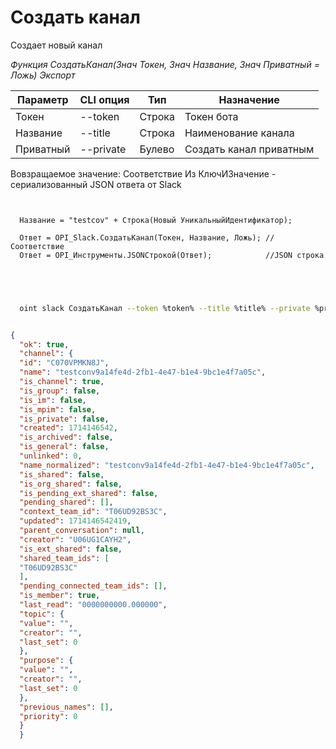 ﻿---
sidebar_position: 3
---

# Создать канал
 Создает новый канал


*Функция СоздатьКанал(Знач Токен, Знач Название, Знач Приватный = Ложь) Экспорт*

  | Параметр | CLI опция | Тип | Назначение |
  |-|-|-|-|
  | Токен | --token | Строка | Токен бота |
  | Название | --title | Строка | Наименование канала |
  | Приватный | --private | Булево | Создать канал приватным |

  
  Вовзращаемое значение:   Соответствие Из КлючИЗначение - сериализованный JSON ответа от Slack

```bsl title="Пример кода"
	
  
  Название = "testcov" + Строка(Новый УникальныйИдентификатор);
  
  Ответ = OPI_Slack.СоздатьКанал(Токен, Название, Ложь); //Соответствие
  Ответ = OPI_Инструменты.JSONСтрокой(Ответ);            //JSON строка
  

	
```

```sh title="Пример команд CLI"
    
  oint slack СоздатьКанал --token %token% --title %title% --private %private%

```


```json title="Результат"

{
  "ok": true,
  "channel": {
  "id": "C070VPMKN8J",
  "name": "testconv9a14fe4d-2fb1-4e47-b1e4-9bc1e4f7a05c",
  "is_channel": true,
  "is_group": false,
  "is_im": false,
  "is_mpim": false,
  "is_private": false,
  "created": 1714146542,
  "is_archived": false,
  "is_general": false,
  "unlinked": 0,
  "name_normalized": "testconv9a14fe4d-2fb1-4e47-b1e4-9bc1e4f7a05c",
  "is_shared": false,
  "is_org_shared": false,
  "is_pending_ext_shared": false,
  "pending_shared": [],
  "context_team_id": "T06UD92BS3C",
  "updated": 1714146542419,
  "parent_conversation": null,
  "creator": "U06UG1CAYH2",
  "is_ext_shared": false,
  "shared_team_ids": [
  "T06UD92BS3C"
  ],
  "pending_connected_team_ids": [],
  "is_member": true,
  "last_read": "0000000000.000000",
  "topic": {
  "value": "",
  "creator": "",
  "last_set": 0
  },
  "purpose": {
  "value": "",
  "creator": "",
  "last_set": 0
  },
  "previous_names": [],
  "priority": 0
  }
  }

```
